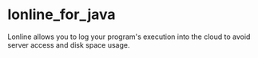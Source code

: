 # lonline_for_java
Lonline allows you to log your program's execution into the cloud to avoid server access and disk space usage.
